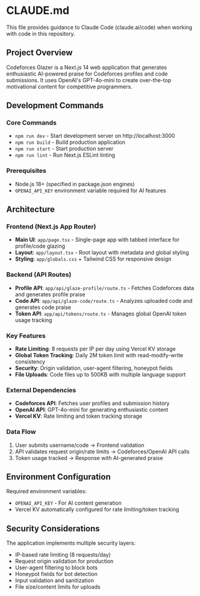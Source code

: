 # CLAUDE.md

This file provides guidance to Claude Code (claude.ai/code) when working with code in this repository.

## Project Overview

Codeforces Glazer is a Next.js 14 web application that generates enthusiastic AI-powered praise for Codeforces profiles and code submissions. It uses OpenAI's GPT-4o-mini to create over-the-top motivational content for competitive programmers.

## Development Commands

### Core Commands
- `npm run dev` - Start development server on http://localhost:3000
- `npm run build` - Build production application
- `npm run start` - Start production server
- `npm run lint` - Run Next.js ESLint linting

### Prerequisites
- Node.js 18+ (specified in package.json engines)
- `OPENAI_API_KEY` environment variable required for AI features

## Architecture

### Frontend (Next.js App Router)
- **Main UI**: `app/page.tsx` - Single-page app with tabbed interface for profile/code glazing
- **Layout**: `app/layout.tsx` - Root layout with metadata and global styling
- **Styling**: `app/globals.css` + Tailwind CSS for responsive design

### Backend (API Routes)
- **Profile API**: `app/api/glaze-profile/route.ts` - Fetches Codeforces data and generates profile praise
- **Code API**: `app/api/glaze-code/route.ts` - Analyzes uploaded code and generates code praise
- **Token API**: `app/api/tokens/route.ts` - Manages global OpenAI token usage tracking

### Key Features
- **Rate Limiting**: 8 requests per IP per day using Vercel KV storage
- **Global Token Tracking**: Daily 2M token limit with read-modify-write consistency
- **Security**: Origin validation, user-agent filtering, honeypot fields
- **File Uploads**: Code files up to 500KB with multiple language support

### External Dependencies
- **Codeforces API**: Fetches user profiles and submission history
- **OpenAI API**: GPT-4o-mini for generating enthusiastic content
- **Vercel KV**: Rate limiting and token tracking storage

### Data Flow
1. User submits username/code → Frontend validation
2. API validates request origin/rate limits → Codeforces/OpenAI API calls
3. Token usage tracked → Response with AI-generated praise

## Environment Configuration

Required environment variables:
- `OPENAI_API_KEY` - For AI content generation
- Vercel KV automatically configured for rate limiting/token tracking

## Security Considerations

The application implements multiple security layers:
- IP-based rate limiting (8 requests/day)
- Request origin validation for production
- User-agent filtering to block bots
- Honeypot fields for bot detection
- Input validation and sanitization
- File size/content limits for uploads
